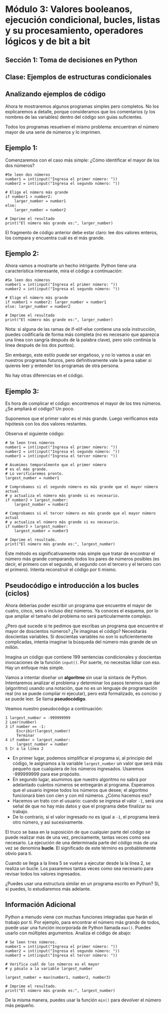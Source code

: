 # Módulo 3: Valores booleanos, ejecución condicional, bucles, listas y su procesamiento, operadores lógicos y de bit a bit
## Sección 1: Toma de decisiones en Python
## Clase: Ejemplos de estructuras condicionales

## Analizando ejemplos de código

Ahora te mostraremos algunos programas simples pero completos. No los explicaremos a detalle, porque consideramos que los comentarios (y los nombres de las variables) dentro del código son guías suficientes.

Todos los programas resuelven el mismo problema: encuentran el número mayor de una serie de números y lo imprimen.

## Ejemplo 1:

Comenzaremos con el caso más simple: ¿Cómo identificar el mayor de los dos números?

```
#Se leen dos números
number1 = int(input("Ingresa el primer número: "))
number2 = int(input("Ingresa el segundo número: "))

# Elige el número más grande
if number1 > number2:
    larger_number = number1
else:
    larger_number = number2

# Imprime el resultado
print("El número más grande es:", larger_number)
```

El fragmento de código anterior debe estar claro: lee dos valores enteros, los compara y encuentra cuál es el más grande.

## Ejemplo 2:

Ahora vamos a mostrarte un hecho intrigante. Python tiene una característica interesante, mira el código a continuación:

```
#Se leen dos números
number1 = int(input("Ingresa el primer número: "))
number2 = int(input("Ingresa el segundo número: "))

# Elige el número más grande
if number1 > number2: larger_number = number1
else: larger_number = number2

# Imprime el resultado
print("El número más grande es:", larger_number)
```

Nota: si alguna de las ramas de if-elif-else contiene una sola instrucción, puedes codificarla de forma más completa (no es necesario que aparezca una línea con sangría después de la palabra clave), pero solo continúa la línea después de los dos puntos).

Sin embargo, este estilo puede ser engañoso, y no lo vamos a usar en nuestros programas futuros, pero definitivamente vale la pena saber si quieres leer y entender los programas de otra persona.

No hay otras diferencias en el código.

## Ejemplo 3:

Es hora de complicar el código: encontremos el mayor de los tres números. ¿Se ampliará el código? Un poco.

Suponemos que el primer valor es el más grande. Luego verificamos esta hipótesis con los dos valores restantes.

Observa el siguiente código:

```
# Se leen tres números
number1 = int(input("Ingresa el primer número: "))
number2 = int(input("Ingresa el segundo número: "))
number3 = int(input("Ingresa el tercer número: "))

# Asumimos temporalmente que el primer número
# es el más grande.
# Lo verificaremos pronto.
largest_number = number1

# Comprobamos si el segundo número es más grande que el mayor número actual
# y actualiza el número más grande si es necesario.
if number2 > largest_number:
    largest_number = number2

# Comprobamos si el tercer número es más grande que el mayor número actual
# y actualiza el número más grande si es necesario.
if number3 > largest_number:
    largest_number = number3

# Imprime el resultado.
print("El número más grande es:", largest_number)
```

Este método es significativamente más simple que tratar de encontrar el número más grande comparando todos los pares de números posibles (es decir, el primero con el segundo, el segundo con el tercero y el tercero con el primero). Intenta reconstruir el código por ti mismo.

## Pseudocódigo e introducción a los bucles (ciclos)

Ahora deberías poder escribir un programa que encuentre el mayor de cuatro, cinco, seis o incluso diez números. Ya conoces el esquema, por lo que ampliar el tamaño del problema no será particularmente complejo.

¿Pero qué sucede si te pedimos que escribas un programa que encuentre el mayor de doscientos números? ¿Te imaginas el código? Necesitarás doscientas variables. Si doscientas variables no son lo suficientemente complicadas, intenta imaginar la búsqueda del número más grande de un millón.

Imagina un código que contiene 199 sentencias condicionales y doscientas invocaciones de la función `input()`. Por suerte, no necesitas lidiar con eso. Hay un enfoque más simple.

Vamos a intentar diseñar un **algoritmo** sin usar la sintaxis de Python. Intentaremos analizar el problema y determinar los pasos tenemos que dar (algoritmo) usando una notación, que no es un lenguaje de programación real (no se puede compilar ni ejecutar), pero está formalizado, es conciso y se puede leer. Se llama **pseudocódigo**.


Veamos nuestro pseudocódigo a continuación:

```
1 largest_number = -999999999
2 Leer(number)
3 if number == -1:
     Escribir(largest_number)
     Terminar
4 if number > largest_number:
     largest_number = number
5 Ir a la línea 2
```

* En primer lugar, podemos simplificar el programa si, al principio del código, le asignamos a la variable `largest_number` un valor que será más pequeño que cualquiera de los números ingresados. Usaremos -999999999 para ese propósito.
* En segundo lugar, asumimos que nuestro algoritmo no sabrá por adelantado cuántos números se entregarán al programa. Esperamos que el usuario ingrese todos los números que desee; el algoritmo funcionará bien con cien y con mil números. ¿Cómo hacemos eso?
* Hacemos un trato con el usuario: cuando se ingresa el valor `-1`, será una señal de que no hay más datos y que el programa debe finalizar su trabajo.
* De lo contrario, si el valor ingresado no es igual a `-1`, el programa leerá otro número, y así sucesivamente.

El truco se basa en la suposición de que cualquier parte del código se puede realizar más de una vez, precisamente, tantas veces como sea necesario. La ejecución de una determinada parte del código más de una vez se denomina **bucle**. El significado de este término es probablemente obvio para ti.

Cuando se llega a la línea 5 se vuelve a ejecutar desde la la línea 2, se realiza un bucle. Los pasaremos tantas veces como sea necesario para revisar todos los valores ingresados.

¿Puedes usar una estructura similar en un programa escrito en Python? Si, si puedes, lo estudiaremos más adelante.

## Información Adicional

Python a menudo viene con muchas funciones integradas que harán el trabajo por ti. Por ejemplo, para encontrar el número más grande de todos, puede usar una función incorporada de Python llamada `max()`. Puedes usarlo con múltiples argumentos. Analiza el código de abajo:

```
# Se leen tres números.
number1 = int(input("Ingresa el primer número: "))
number2 = int(input("Ingresa el segundo número: "))
number3 = int(input("Ingresa el tercer número: "))

# Verifica cuál de los números es el mayor
# y pásalo a la variable largest_number
    
largest_number = max(number1, number2, number3)

# Imprime el resultado.
print("El número más grande es:", largest_number)
```

De la misma manera, puedes usar la función `min()` para devolver el número más pequeño. 
